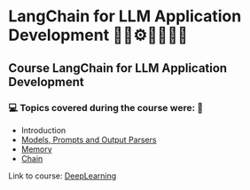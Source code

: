 # LangChain for LLM Application Development 🤖🎲⚙️🤯👨🏻‍💻
## Course LangChain for LLM Application Development
### 💻 Topics covered during the course were: 🚀

- Introduction
- [Models, Prompts and Output Parsers](https://github.com/romulovieira777/Langchain_for_LLM_Application_Development/tree/main/01_Models_Prompts_and_Output_Parsers)
- [Memory](https://github.com/romulovieira777/Langchain_for_LLM_Application_Development/tree/main/02_Memory)
- [Chain](https://github.com/romulovieira777/Langchain_for_LLM_Application_Development/tree/main/03_Chain)

Link to course: [DeepLearning](https://www.deeplearning.ai/short-courses/langchain-for-llm-application-development/)